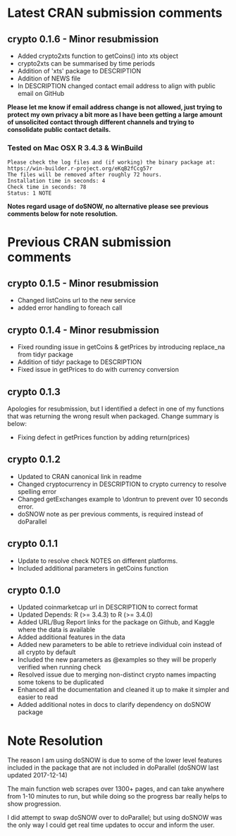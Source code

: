 # Latest CRAN submission comments

## crypto 0.1.6 - Minor resubmission

- Added crypto2xts function to getCoins() into xts object
- crypto2xts can be summarised by time periods
- Addition of 'xts' package to DESCRIPTION
- Addition of NEWS file
- In DESCRIPTION changed contact email address to align with public email on GitHub

**Please let me know if email address change is not allowed, just trying to protect my own privacy a bit more as I have been getting a large amount of unsolicited contact through different channels and trying to consolidate public contact details.**

### Tested on Mac OSX R 3.4.3 & WinBuild

```
Please check the log files and (if working) the binary package at:
https://win-builder.r-project.org/eKqB2fCcg57r
The files will be removed after roughly 72 hours.
Installation time in seconds: 4
Check time in seconds: 78
Status: 1 NOTE
```

**Notes regard usage of doSNOW, no alternative please see previous comments below for note resolution.**

# Previous CRAN submission comments
## crypto 0.1.5 - Minor resubmission

- Changed listCoins url to the new service
- added error handling to foreach call

## crypto 0.1.4 - Minor resubmission

- Fixed rounding issue in getCoins & getPrices by introducing replace_na from tidyr package
- Addition of tidyr package to DESCRIPTION
- Fixed issue in getPrices to do with currency conversion

## crypto 0.1.3 

Apologies for resubmission, but I identified a defect in one of my functions that was returning the wrong result when packaged. Change summary is below:

- Fixing defect in getPrices function by adding return(prices)

## crypto 0.1.2

- Updated to CRAN canonical link in readme
- Changed cryptocurrency in DESCRIPTION to crypto currency to resolve spelling error
- Changed getExchanges example to \dontrun to prevent over 10 seconds error.
- doSNOW note as per previous comments, is required instead of doParallel

## crypto 0.1.1

- Update to resolve check NOTES on different platforms.
- Included additional parameters in getCoins function

## crypto 0.1.0

- Updated coinmarketcap url in DESCRIPTION to correct format
- Updated Depends: R (>= 3.4.3) to R (>= 3.4.0)
- Added URL/Bug Report links for the package on Github, and Kaggle where the data is available
- Added additional features in the data
- Added new parameters to be able to retrieve individual coin instead of all crypto by default
- Included the new parameters as @examples so they will be properly verified when running check
- Resolved issue due to merging non-distinct crypto names impacting some tokens to be duplicated
- Enhanced all the documentation and cleaned it up to make it simpler and easier to read
- Added additional notes in docs to clarify dependency on doSNOW package

# Note Resolution

The reason I am using doSNOW is due to some of the lower level features included in the package that are not included in doParallel (doSNOW last updated 2017-12-14)

The main function web scrapes over 1300+ pages, and can take anywhere from 1-10 minutes to run, but while doing so the progress bar really helps to show progression.

I did attempt to swap doSNOW over to doParallel; but using doSNOW was the only way I could get real time updates to occur and inform the user.
